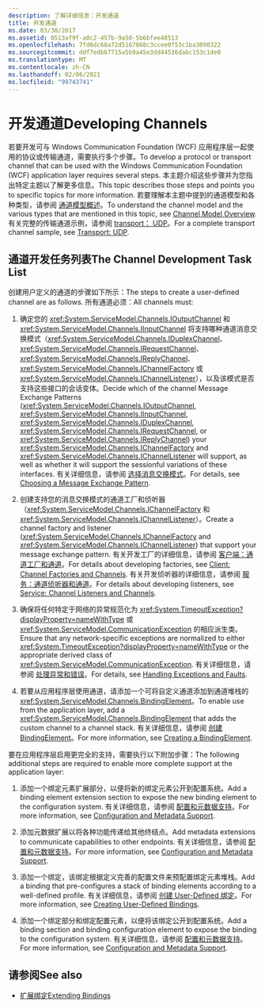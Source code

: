 ```yaml
---
description: 了解详细信息：开发通道
title: 开发通道
ms.date: 03/30/2017
ms.assetid: 0513af9f-a0c2-457b-9a50-5b6bfee48513
ms.openlocfilehash: 7fd6dc68a72d5167868c3ccee0f53c1ba3090322
ms.sourcegitcommit: ddf7edb67715a5b9a45e3dd44536dabc153c1de0
ms.translationtype: MT
ms.contentlocale: zh-CN
ms.lasthandoff: 02/06/2021
ms.locfileid: "99743741"
---
```

# <a name="developing-channels"></a><span data-ttu-id="226da-103">开发通道</span><span class="sxs-lookup"><span data-stu-id="226da-103">Developing Channels</span></span>

<span data-ttu-id="226da-104">若要开发可与 Windows Communication Foundation (WCF) 应用程序层一起使用的协议或传输通道，需要执行多个步骤。</span><span class="sxs-lookup"><span data-stu-id="226da-104">To develop a protocol or transport channel that can be used with the Windows Communication Foundation (WCF) application layer requires several steps.</span></span> <span data-ttu-id="226da-105">本主题介绍这些步骤并为您指出特定主题以了解更多信息。</span><span class="sxs-lookup"><span data-stu-id="226da-105">This topic describes those steps and points you to specific topics for more information.</span></span> <span data-ttu-id="226da-106">若要理解本主题中提到的通道模型和各种类型，请参阅 [通道模型概述](channel-model-overview.md)。</span><span class="sxs-lookup"><span data-stu-id="226da-106">To understand the channel model and the various types that are mentioned in this topic, see [Channel Model Overview](channel-model-overview.md).</span></span> <span data-ttu-id="226da-107">有关完整的传输通道示例，请参阅 [transport： UDP](../samples/transport-udp.md)。</span><span class="sxs-lookup"><span data-stu-id="226da-107">For a complete transport channel sample, see [Transport: UDP](../samples/transport-udp.md).</span></span>  
  
## <a name="the-channel-development-task-list"></a><span data-ttu-id="226da-108">通道开发任务列表</span><span class="sxs-lookup"><span data-stu-id="226da-108">The Channel Development Task List</span></span>  

 <span data-ttu-id="226da-109">创建用户定义的通道的步骤如下所示：</span><span class="sxs-lookup"><span data-stu-id="226da-109">The steps to create a user-defined channel are as follows.</span></span> <span data-ttu-id="226da-110">所有通道必须：</span><span class="sxs-lookup"><span data-stu-id="226da-110">All channels must:</span></span>  
  
1. <span data-ttu-id="226da-111">确定您的 <xref:System.ServiceModel.Channels.IOutputChannel> 和 <xref:System.ServiceModel.Channels.IInputChannel> 将支持哪种通道消息交换模式（<xref:System.ServiceModel.Channels.IDuplexChannel>、<xref:System.ServiceModel.Channels.IRequestChannel>、<xref:System.ServiceModel.Channels.IReplyChannel>、<xref:System.ServiceModel.Channels.IChannelFactory> 或 <xref:System.ServiceModel.Channels.IChannelListener>），以及该模式是否支持这些接口的会话变体。</span><span class="sxs-lookup"><span data-stu-id="226da-111">Decide which of the channel Message Exchange Patterns (<xref:System.ServiceModel.Channels.IOutputChannel>, <xref:System.ServiceModel.Channels.IInputChannel>, <xref:System.ServiceModel.Channels.IDuplexChannel>, <xref:System.ServiceModel.Channels.IRequestChannel>, or <xref:System.ServiceModel.Channels.IReplyChannel>) your <xref:System.ServiceModel.Channels.IChannelFactory> and <xref:System.ServiceModel.Channels.IChannelListener> will support, as well as whether it will support the sessionful variations of these interfaces.</span></span> <span data-ttu-id="226da-112">有关详细信息，请参阅 [选择消息交换模式](choosing-a-message-exchange-pattern.md)。</span><span class="sxs-lookup"><span data-stu-id="226da-112">For details, see [Choosing a Message Exchange Pattern](choosing-a-message-exchange-pattern.md).</span></span>  
  
2. <span data-ttu-id="226da-113">创建支持您的消息交换模式的通道工厂和侦听器（<xref:System.ServiceModel.Channels.IChannelFactory> 和 <xref:System.ServiceModel.Channels.IChannelListener>）。</span><span class="sxs-lookup"><span data-stu-id="226da-113">Create a channel factory and listener (<xref:System.ServiceModel.Channels.IChannelFactory> and <xref:System.ServiceModel.Channels.IChannelListener>) that support your message exchange pattern.</span></span> <span data-ttu-id="226da-114">有关开发工厂的详细信息，请参阅 [客户端：通道工厂和通道](client-channel-factories-and-channels.md)。</span><span class="sxs-lookup"><span data-stu-id="226da-114">For details about developing factories, see [Client: Channel Factories and Channels](client-channel-factories-and-channels.md).</span></span> <span data-ttu-id="226da-115">有关开发侦听器的详细信息，请参阅 [服务：通道侦听器和通道](service-channel-listeners-and-channels.md)。</span><span class="sxs-lookup"><span data-stu-id="226da-115">For details about developing listeners, see [Service: Channel Listeners and Channels](service-channel-listeners-and-channels.md).</span></span>  
  
3. <span data-ttu-id="226da-116">确保将任何特定于网络的异常规范化为 <xref:System.TimeoutException?displayProperty=nameWithType> 或 <xref:System.ServiceModel.CommunicationException> 的相应派生类。</span><span class="sxs-lookup"><span data-stu-id="226da-116">Ensure that any network-specific exceptions are normalized to either <xref:System.TimeoutException?displayProperty=nameWithType> or the appropriate derived class of <xref:System.ServiceModel.CommunicationException>.</span></span> <span data-ttu-id="226da-117">有关详细信息，请参阅 [处理异常和错误](handling-exceptions-and-faults.md)。</span><span class="sxs-lookup"><span data-stu-id="226da-117">For details, see [Handling Exceptions and Faults](handling-exceptions-and-faults.md).</span></span>  
  
4. <span data-ttu-id="226da-118">若要从应用程序层使用通道，请添加一个可将自定义通道添加到通道堆栈的 <xref:System.ServiceModel.Channels.BindingElement>。</span><span class="sxs-lookup"><span data-stu-id="226da-118">To enable use from the application layer, add a <xref:System.ServiceModel.Channels.BindingElement> that adds the custom channel to a channel stack.</span></span> <span data-ttu-id="226da-119">有关详细信息，请参阅 [创建 BindingElement](creating-a-bindingelement.md)。</span><span class="sxs-lookup"><span data-stu-id="226da-119">For more information, see [Creating a BindingElement](creating-a-bindingelement.md).</span></span>  
  
 <span data-ttu-id="226da-120">要在应用程序层启用更完全的支持，需要执行以下附加步骤：</span><span class="sxs-lookup"><span data-stu-id="226da-120">The following additional steps are required to enable more complete support at the application layer:</span></span>  
  
1. <span data-ttu-id="226da-121">添加一个绑定元素扩展部分，以便将新的绑定元素公开到配置系统。</span><span class="sxs-lookup"><span data-stu-id="226da-121">Add a binding element extension section to expose the new binding element to the configuration system.</span></span> <span data-ttu-id="226da-122">有关详细信息，请参阅 [配置和元数据支持](configuration-and-metadata-support.md)。</span><span class="sxs-lookup"><span data-stu-id="226da-122">For more information, see [Configuration and Metadata Support](configuration-and-metadata-support.md).</span></span>  
  
2. <span data-ttu-id="226da-123">添加元数据扩展以将各种功能传递给其他终结点。</span><span class="sxs-lookup"><span data-stu-id="226da-123">Add metadata extensions to communicate capabilities to other endpoints.</span></span> <span data-ttu-id="226da-124">有关详细信息，请参阅 [配置和元数据支持](configuration-and-metadata-support.md)。</span><span class="sxs-lookup"><span data-stu-id="226da-124">For more information, see [Configuration and Metadata Support](configuration-and-metadata-support.md).</span></span>  
  
3. <span data-ttu-id="226da-125">添加一个绑定，该绑定根据定义完善的配置文件来预配置绑定元素堆栈。</span><span class="sxs-lookup"><span data-stu-id="226da-125">Add a binding that pre-configures a stack of binding elements according to a well-defined profile.</span></span> <span data-ttu-id="226da-126">有关详细信息，请参阅 [创建 User-Defined 绑定](creating-user-defined-bindings.md)。</span><span class="sxs-lookup"><span data-stu-id="226da-126">For more information, see [Creating User-Defined Bindings](creating-user-defined-bindings.md).</span></span>  
  
4. <span data-ttu-id="226da-127">添加一个绑定部分和绑定配置元素，以便将该绑定公开到配置系统。</span><span class="sxs-lookup"><span data-stu-id="226da-127">Add a binding section and binding configuration element to expose the binding to the configuration system.</span></span> <span data-ttu-id="226da-128">有关详细信息，请参阅 [配置和元数据支持](configuration-and-metadata-support.md)。</span><span class="sxs-lookup"><span data-stu-id="226da-128">For more information, see [Configuration and Metadata Support](configuration-and-metadata-support.md).</span></span>  
  
## <a name="see-also"></a><span data-ttu-id="226da-129">请参阅</span><span class="sxs-lookup"><span data-stu-id="226da-129">See also</span></span>

- [<span data-ttu-id="226da-130">扩展绑定</span><span class="sxs-lookup"><span data-stu-id="226da-130">Extending Bindings</span></span>](extending-bindings.md)
